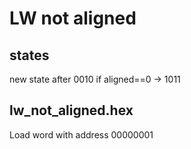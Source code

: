 # LW not aligned

## states
new state after 0010 if aligned==0 -> 1011

## lw_not_aligned.hex
Load word with address 00000001
